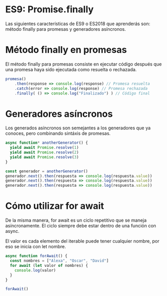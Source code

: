 # ES9: Promise.finally
Las siguientes características de ES9 o ES2018 que aprenderás son: método finally para promesas y generadores asíncronos.

# Método finally en promesas
El método finally para promesas consiste en ejecutar código después que una promesa haya sido ejecutada como resuelta o rechazada.

```js
promesa()
    .then(response => console.log(response) // Promesa resuelta
    .catch(error => console.log(response) // Promesa rechazada
    .finally( () => console.log("Finalizado") ) // Código final 
```

# Generadores asíncronos
Los generados asíncronos son semejantes a los generadores que ya conoces, pero combinando sintáxis de promesas.

```js
async function* anotherGenerator() {
  yield await Promise.resolve(1)
  yield await Promise.resolve(2)
  yield await Promise.resolve(3)
}

const generador = anotherGenerator()
generador.next().then(respuesta => console.log(respuesta.value))
generador.next().then(respuesta => console.log(respuesta.value))
generador.next().then(respuesta => console.log(respuesta.value))
```
# Cómo utilizar for await
De la misma manera, for await es un ciclo repetitivo que se maneja asíncronamente. El ciclo siempre debe estar dentro de una función con async.

El valor es cada elemento del iterable puede tener cualquier nombre, por eso se inicia con let nombre.

```js
async function forAwait() {
  const nombres = ["Alexa", "Oscar", "David"]
  for await (let valor of nombres) {
    console.log(valor)
  }
}

forAwait()
```
